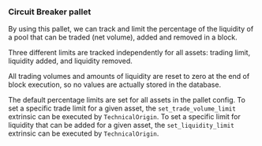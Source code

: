 ### Circuit Breaker pallet

By using this pallet, we can track and limit the percentage of the liquidity of a pool that can be traded (net volume), added and removed in a block.

Three different limits are tracked independently for all assets: trading limit, liquidity added, and liquidity removed.

All trading volumes and amounts of liquidity are reset to zero at the end of block execution, so no values are actually stored in the database.

The default percentage limits are set for all assets in the pallet config.
To set a specific trade limit for a given asset, the `set_trade_volume_limit` extrinsic can be executed by `TechnicalOrigin`.
To set a specific limit for liquidity that can be added for a given asset, the `set_liquidity_limit` extrinsic can be executed by `TechnicalOrigin`.
